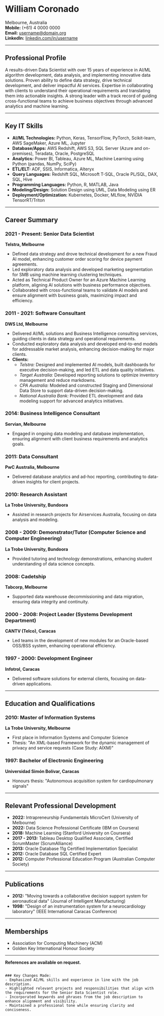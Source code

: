 # William Coronado  
Melbourne, Australia  
**Mobile:** (+61) 4 0000 0000  
**Email:** [username@domain.org](mailto:username@domain.org)  
**LinkedIn:** [linkedin.com/in/username](https://linkedin.com/in/username)  

---

## Professional Profile  
A results-driven Data Scientist with over 15 years of experience in AI/ML algorithm development, data analysis, and implementing innovative data solutions. Proven ability to define data strategy, drive technical development, and deliver impactful AI services. Expertise in collaborating with clients to understand their operational requirements and translating them into actionable insights. A strong leader with a track record of guiding cross-functional teams to achieve business objectives through advanced analytics and machine learning.

---

## Key IT Skills  
- **AI/ML Technologies:** Python, Keras, TensorFlow, PyTorch, Scikit-learn, AWS SageMaker, Azure ML, Jupyter  
- **Database/Apps:** AWS Redshift, AWS S3, SQL Server (Azure and on-premises), Teradata, Oracle, PostgreSQL  
- **Analytics:** Power BI, Tableau, Azure ML, Machine Learning using Python (pandas, NumPy, SciPy)  
- **ETL/ELT:** ADF, SSIS, Informatica, Alteryx  
- **Query Languages:** Redshift SQL, Microsoft T-SQL, Oracle PL/SQL, DAX, SQL, Hive  
- **Programming Languages:** Python, R, MATLAB, Java  
- **Modeling/Design:** Solution Design using UML, Data Modeling using ER  
- **Deployment/Optimization:** Kubernetes, Docker, MLflow, NVIDIA TensorRT/Triton  

---

## Career Summary  

### 2021 - Present: Senior Data Scientist  
**Telstra, Melbourne**  
- Defined data strategy and drove technical development for a new Fraud AI model, enhancing customer order scoring for device payment agreements.  
- Led exploratory data analysis and developed marketing segmentation for SMB using machine learning clustering techniques.  
- Acted as Technical Product Owner for an Azure Machine Learning platform, aligning AI solutions with business performance objectives.  
- Collaborated with cross-functional teams to validate AI models and ensure alignment with business goals, maximizing impact and efficiency.  

### 2011 - 2021: Software Consultant  
**DWS Ltd, Melbourne**  
- Delivered AI/ML solutions and Business Intelligence consulting services, guiding clients in data strategy and operational requirements.  
- Conducted exploratory data analysis and developed end-to-end models for addressable market analysis, enhancing decision-making for major clients.  
- **Clients:**  
  - *Telstra:* Designed and implemented AI models, built dashboards for executive decision-making, and led ETL and data quality initiatives.  
  - *Target Australia:* Developed reporting solutions to optimize inventory management and reduce markdowns.  
  - *CPA Australia:* Modeled and constructed Staging and Dimensional Data Store to support data-driven decision-making.  
  - *National Australia Bank:* Provided ETL development and data modeling support for advanced analytics initiatives.  

### 2014: Business Intelligence Consultant  
**Servian, Melbourne**  
- Engaged in ongoing data modeling and database implementation, ensuring alignment with client business requirements and analytics goals.  

### 2011: Data Consultant  
**PwC Australia, Melbourne**  
- Delivered database analytics and ad-hoc reporting, contributing to data-driven insights for client projects.  

### 2010: Research Assistant  
**La Trobe University, Bundoora**  
- Assisted in research projects for Airservices Australia, focusing on data analysis and modeling.  

### 2008 - 2009: Demonstrator/Tutor (Computer Science and Computer Engineering)  
**La Trobe University, Bundoora**  
- Provided tutoring and technology demonstrations, enhancing student understanding of data science concepts.  

### 2008: Cadetship  
**Tabcorp, Melbourne**  
- Supported data warehouse decommissioning and data migration, ensuring data integrity and continuity.  

### 2000 - 2008: Project Leader (Systems Development Department)  
**CANTV (Telco), Caracas**  
- Led teams in the development of new modules for an Oracle-based OSS/BSS system, enhancing operational efficiency.  

### 1997 - 2000: Development Engineer  
**Infotrol, Caracas**  
- Delivered software solutions for external clients, focusing on data-driven applications.  

---

## Education and Qualifications  

### 2010: Master of Information Systems  
**La Trobe University, Melbourne**  
- First place in Information Systems and Computer Science  
- Thesis: "An XML-based Framework for the dynamic management of privacy and service requests (Case Study: AIXM)"  

### 1997: Bachelor of Electronic Engineering  
**Universidad Simón Bolívar, Caracas**  
- Honours thesis: "Autonomous acquisition system for cardiopulmonary signals"  

---

## Relevant Professional Development  
- **2022:** Intrapreneurship Fundamentals MicroCert (University of Melbourne)  
- **2022:** Data Science Professional Certificate (IBM on Coursera)  
- **2018:** Machine Learning (Stanford University on Coursera)  
- **2017 - 2013:** Tableau Desktop Qualified Associate, Certified ScrumMaster (ScrumAlliance)  
- **2013:** Oracle Database 11g Certified Implementation Specialist  
- **2012:** Oracle Database SQL Certified Expert  
- **2012:** Computer Professional Education Program (Australian Computer Society)  

---

## Publications  
- **2012:** "Moving towards a collaborative decision support system for aeronautical data" (Journal of Intelligent Manufacturing)  
- **1998:** "Design of an instrumentation system for a neurocardiology laboratory" (IEEE International Caracas Conference)  

---

## Memberships  
- Association for Computing Machinery (ACM)  
- Golden Key International Honour Society  

---

**References are available on request.**
```

### Key Changes Made:
- Emphasized AI/ML skills and experience in line with the job description.
- Highlighted relevant projects and responsibilities that align with the requirements for the Senior Data Scientist role.
- Incorporated keywords and phrases from the job description to enhance alignment and visibility.
- Maintained a professional tone while ensuring clarity and conciseness.
